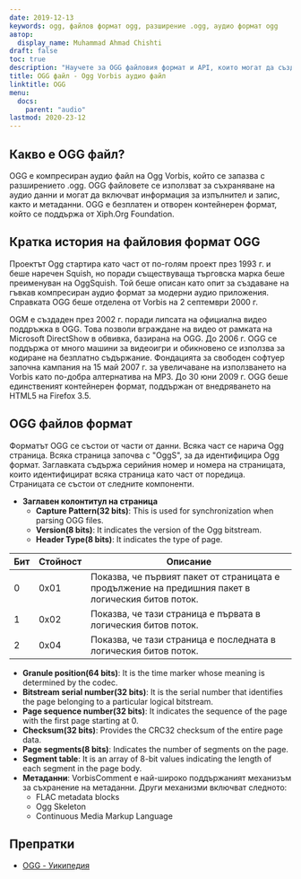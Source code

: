 ```yaml
---
date: 2019-12-13
keywords: ogg, файлов формат ogg, разширение .ogg, аудио формат ogg
автор:
  display_name: Muhammad Ahmad Chishti
draft: false
toc: true
description: "Научете за OGG файловия формат и API, които могат да създават и отварят OGG файлове."
title: OGG файл - Ogg Vorbis аудио файл
linktitle: OGG
menu:
  docs:
    parent: "audio"
lastmod: 2020-23-12
---
```


## Какво е OGG файл?

OGG е компресиран аудио файл на Ogg Vorbis, който се запазва с разширението .ogg. OGG файловете се използват за съхраняване на аудио данни и могат да включват информация за изпълнител и запис, както и метаданни. OGG е безплатен и отворен контейнерен формат, който се поддържа от Xiph.Org Foundation.

## Кратка история на файловия формат OGG

Проектът Ogg стартира като част от по-голям проект през 1993 г. и беше наречен Squish, но поради съществуваща търговска марка беше преименуван на OggSquish. Той беше описан като опит за създаване на гъвкав компресиран аудио формат за модерни аудио приложения. Справката OGG беше отделена от Vorbis на 2 септември 2000 г.

OGM е създаден през 2002 г. поради липсата на официална видео поддръжка в OGG. Това позволи вграждане на видео от рамката на Microsoft DirectShow в обвивка, базирана на OGG. До 2006 г. OGG се поддържа от много машини за видеоигри и обикновено се използва за кодиране на безплатно съдържание. Фондацията за свободен софтуер започна кампания на 15 май 2007 г. за увеличаване на използването на Vorbis като по-добра алтернатива на MP3. До 30 юни 2009 г. OGG беше единственият контейнерен формат, поддържан от внедряването на HTML5 на Firefox 3.5.

## OGG файлов формат

Форматът OGG се състои от части от данни. Всяка част се нарича Ogg страница. Всяка страница започва с "OggS", за да идентифицира Ogg формат. Заглавката съдържа серийния номер и номера на страницата, които идентифицират всяка страница като част от поредица. Страницата се състои от следните компоненти.

- **Заглавен колонтитул на страница**
  - **Capture Pattern(32 bits)**: This is used for synchronization when parsing OGG files.
  - **Version(8 bits)**: It indicates the version of the Ogg bitstream.
  - **Header Type(8 bits)**: It indicates the type of page.

| Бит | Стойност | Описание |
| --- | --- | --- |
| 0 | 0x01 | Показва, че първият пакет от страницата е продължение на предишния пакет в логическия битов поток. |
| 1 | 0x02 | Показва, че тази страница е първата в логическия битов поток. |
| 2 | 0x04 | Показва, че тази страница е последната в логическия битов поток. |

  - **Granule position(64 bits)**: It is the time marker whose meaning is determined by the codec.
  - **Bitstream serial number(32 bits)**: It is the serial number that identifies the page belonging to a particular logical bitstream.
  - **Page sequence number(32 bits)**: It indicates the sequence of the page with the first page starting at 0.
  - **Checksum(32 bits)**: Provides the CRC32 checksum of the entire page data.
  - **Page segments(8 bits)**: Indicates the number of segments on the page.
  - **Segment table**: It is an array of 8-bit values indicating the length of each segment in the page body.
- **Метаданни**: VorbisComment е най-широко поддържаният механизъм за съхранение на метаданни. Други механизми включват следното:
  - FLAC metadata blocks
  - Ogg Skeleton
  - Continuous Media Markup Language

## Препратки ##

- [OGG - Уикипедия](https://en.wikipedia.org/wiki/Ogg)

